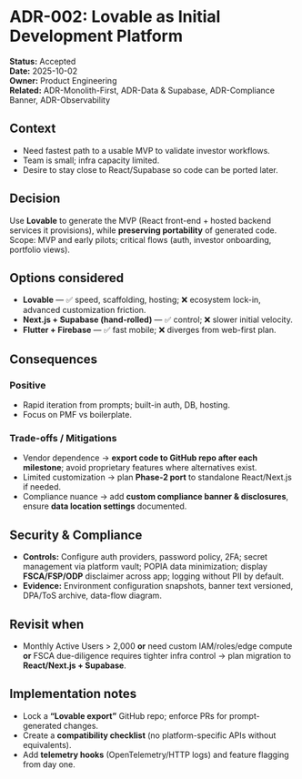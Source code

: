 # ADR-002: Lovable as Initial Development Platform
**Status:** Accepted  
**Date:** 2025-10-02  
**Owner:** Product Engineering  
**Related:** ADR-Monolith-First, ADR-Data & Supabase, ADR-Compliance Banner, ADR-Observability

## Context
- Need fastest path to a usable MVP to validate investor workflows.  
- Team is small; infra capacity limited.  
- Desire to stay close to React/Supabase so code can be ported later.

## Decision
Use **Lovable** to generate the MVP (React front-end + hosted backend services it provisions), while **preserving portability** of generated code.  
Scope: MVP and early pilots; critical flows (auth, investor onboarding, portfolio views).

## Options considered
- **Lovable** — ✅ speed, scaffolding, hosting; ❌ ecosystem lock-in, advanced customization friction.  
- **Next.js + Supabase (hand-rolled)** — ✅ control; ❌ slower initial velocity.  
- **Flutter + Firebase** — ✅ fast mobile; ❌ diverges from web-first plan.

## Consequences
### Positive
- Rapid iteration from prompts; built-in auth, DB, hosting.  
- Focus on PMF vs boilerplate.

### Trade-offs / Mitigations
- Vendor dependence → **export code to GitHub repo after each milestone**; avoid proprietary features where alternatives exist.  
- Limited customization → plan **Phase-2 port** to standalone React/Next.js if needed.  
- Compliance nuance → add **custom compliance banner & disclosures**, ensure **data location settings** documented.

## Security & Compliance
- **Controls:** Configure auth providers, password policy, 2FA; secret management via platform vault; POPIA data minimization; display **FSCA/FSP/ODP** disclaimer across app; logging without PII by default.  
- **Evidence:** Environment configuration snapshots, banner text versioned, DPA/ToS archive, data-flow diagram.

## Revisit when
- Monthly Active Users > 2,000 **or** need custom IAM/roles/edge compute **or** FSCA due-diligence requires tighter infra control → plan migration to **React/Next.js + Supabase**.

## Implementation notes
- Lock a **“Lovable export”** GitHub repo; enforce PRs for prompt-generated changes.  
- Create a **compatibility checklist** (no platform-specific APIs without equivalents).  
- Add **telemetry hooks** (OpenTelemetry/HTTP logs) and feature flagging from day one.
